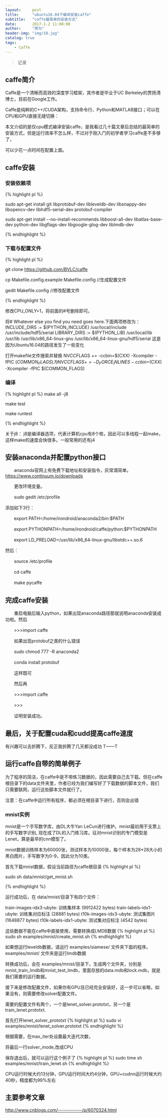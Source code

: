 ```yaml
---
layout:     post
title:      "ubuntu16.04下编译安装caffe"
subtitle:   "caffe最简单的安装方式"
date:       2017-1-2 11:00:00
author:     "蒋为"
header-img: "img/18.jpg"
catalog: true
tags:
    - Caffe
---
```

>记录


## caffe简介

Caffe是一个清晰而高效的深度学习框架，其作者是毕业于UC Berkeley的贾扬清博士，目前在Google工作。

Caffe是纯粹的C++/CUDA架构，支持命令行、Python和MATLAB接口；可以在CPU和GPU直接无缝切换：

本文介绍的是仅cpu模式编译安装caffe，是我看过几十篇文章后总结的最简单的安装方式，但是运行效率不怎么样，不过对于刚入门的初学者学习caffe差不多够了，

可以少花一点时间在配置上面。



## caffe安装

### 安装依赖项

{% highlight pl %}

sudo apt-get install git libprotobuf-dev libleveldb-dev libsnappy-dev libopencv-dev libhdf5-serial-dev protobuf-compiler

sudo apt-get install --no-install-recommends libboost-all-dev libatlas-base-dev python-dev libgflags-dev libgoogle-glog-dev liblmdb-dev

{% endhighlight %}






### 下载与配置文件

{% highlight pl %}

git clone https://github.com/BVLC/caffe



cp Makefile.config.example Makefile.config  //生成配置文件

gedit Makefile.config   //修改配置文件

{% endhighlight %}


修改CPU_ONLY=1，将前面的#号删除即可。

将# Whatever else you find you need goes here.下面两项修改为：
INCLUDE_DIRS := $(PYTHON_INCLUDE) /usr/local/include /usr/include/hdf5/serial 
LIBRARY_DIRS := $(PYTHON_LIB) /usr/local/lib /usr/lib /usr/lib/x86_64-linux-gnu /usr/lib/x86_64-linux-gnu/hdf5/serial
这是因为Ubuntu16.04的路径发生了一些变化

打开makefile文件搜索并替换
NVCCFLAGS += -ccbin=$(CXX) -Xcompiler -fPIC $(COMMON_FLAGS)
为
NVCCFLAGS += -D_FORCE_INLINES -ccbin=$(CXX) -Xcompiler -fPIC $(COMMON_FLAGS)




### 编译

{% highlight pl %}
make all -j8

make test

make runtest


{% endhighlight %}

关于j8：
j8是编译器选项，代表计算机cpu有8个核，因此可以多线程一起make，这样make的速度会快很多。一般常用的还有j4




## 安装anaconda并配置python接口

　　anaconda官网上有免费下载地址和安装指令，灰常滴简单。https://www.continuum.io/downloads

　　更改环境变量。

　　sudo gedit /etc/profile
  
   添加如下3行：
  

　　export PATH=/home/irondroid/anaconda2/bin:$PATH

　　export PYTHONPATH=/home/irondroid/caffe/python:$PYTHONPATH

　　export LD_PRELOAD=/usr/lib/x86_64-linux-gnu/libstdc++.so.6
  
  
   然后：
	
　　source /etc/profile

　　cd caffe

　　make pycaffe



## 完成caffe安装

　　重启电脑后输入python，如果出现anaconda路径那就说明anaconda安装成功啦。然后

　　>>>import caffe

　　如果出现protobuf之类的什么错误

　　sudo chmod 777 -R anaconda2

　　conda install protobuf

　　这样既可

　　然后再

　　>>>import caffe

　　>>>

　　证明安装成功。



## 最后，关于配置cuda和cudd提高caffe速度

   有兴趣可以去折腾下，反正我折腾了几天都没成功  T——T





## 运行caffe自带的简单例子

为了程序的简洁，在caffe中是不带练习数据的，因此需要自己去下载。但在caffe根目录下的data文件夹里，作者已经为我们编写好了下载数据的脚本文件，我们只需要联网，运行这些脚本文件就行了。

注意：在caffe中运行所有程序，都必须在根目录下进行，否则会出错

### mnist实例

mnist是一个手写数字库，由DL大牛Yan LeCun进行维护。mnist最初用于支票上的手写数字识别, 现在成了DL的入门练习库。征对mnist识别的专门模型是Lenet，算是最早的cnn模型了。

mnist数据训练样本为60000张，测试样本为10000张，每个样本为28*28大小的黑白图片，手写数字为0-9，因此分为10类。

首先下载mnist数据，假设当前路径为caffe根目录
{% highlight pl %}

sudo sh data/mnist/get_mnist.sh

{% endhighlight %}

运行成功后，在 data/mnist/目录下有四个文件：

train-images-idx3-ubyte:  训练集样本 (9912422 bytes) 
train-labels-idx1-ubyte:  训练集对应标注 (28881 bytes) 
t10k-images-idx3-ubyte:   测试集图片 (1648877 bytes) 
t10k-labels-idx1-ubyte:   测试集对应标注 (4542 bytes)

这些数据不能在caffe中直接使用，需要转换成LMDB数据
{% highlight pl %}
sudo sh examples/mnist/create_mnist.sh
{% endhighlight %}

如果想运行leveldb数据，请运行 examples/siamese/ 文件夹下面的程序。 examples/mnist/ 文件夹是运行lmdb数据

转换成功后，会在 examples/mnist/目录下，生成两个文件夹，分别是mnist_train_lmdb和mnist_test_lmdb，里面存放的data.mdb和lock.mdb，就是我们需要的运行数据。

接下来是修改配置文件，如果你有GPU且已经完全安装好，这一步可以省略，如果没有，则需要修改solver配置文件。

需要的配置文件有两个，一个是lenet_solver.prototxt，另一个是train_lenet.prototxt.

首先打开lenet_solver_prototxt
{% highlight pl %}
sudo vi examples/mnist/lenet_solver.prototxt
{% endhighlight %}

根据需要，在max_iter处设置最大迭代次数，

将最后一行solver_mode,改成CPU

保存退出后，就可以运行这个例子了
{% highlight pl %}
sudo time sh examples/mnist/train_lenet.sh
{% endhighlight %}


CPU运行时候大约13分钟，GPU运行时间大约4分钟，GPU+cudnn运行时候大约40秒，精度都为99%左右




## 主要参考文章

http://www.cnblogs.com/------------/p/6070324.html
